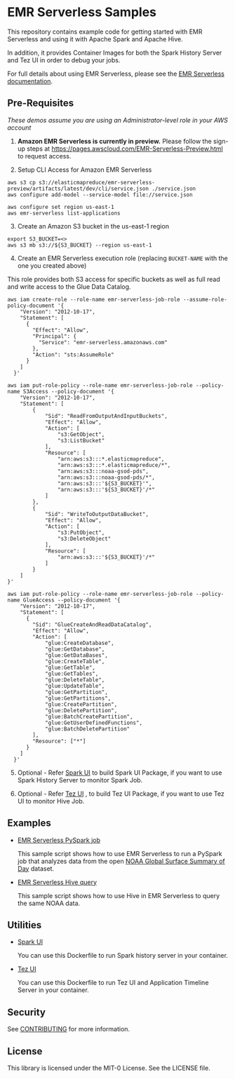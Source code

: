 # EMR Serverless Samples

This repository contains example code for getting started with EMR Serverless and using it with Apache Spark and Apache Hive.

In addition, it provides Container Images for both the Spark History Server and Tez UI in order to debug your jobs.

For full details about using EMR Serverless, please see the [EMR Serverless documentation](https://docs.aws.amazon.com/emr/latest/EMR-Serverless-UserGuide/emr-serverless.html).

## Pre-Requisites

_These demos assume you are using an Administrator-level role in your AWS account_

1. **Amazon EMR Serverless is currently in preview.** Please follow the sign-up steps at https://pages.awscloud.com/EMR-Serverless-Preview.html to request access.

2. Setup CLI Access for Amazon EMR Serverless
```shell
aws s3 cp s3://elasticmapreduce/emr-serverless-preview/artifacts/latest/dev/cli/service.json ./service.json
aws configure add-model --service-model file://service.json

aws configure set region us-east-1
aws emr-serverless list-applications
```

3. Create an Amazon S3 bucket in the us-east-1 region

```shell
export S3_BUCKET=<>
aws s3 mb s3://${S3_BUCKET} --region us-east-1

```

4. Create an EMR Serverless execution role (replacing `BUCKET-NAME` with the one you created above)

This role provides both S3 access for specific buckets as well as full read and write access to the Glue Data Catalog.

```shell
aws iam create-role --role-name emr-serverless-job-role --assume-role-policy-document '{
    "Version": "2012-10-17",
    "Statement": [
      {
        "Effect": "Allow",
        "Principal": {
          "Service": "emr-serverless.amazonaws.com"
        },
        "Action": "sts:AssumeRole"
      }
    ]
  }'
```
```shell
aws iam put-role-policy --role-name emr-serverless-job-role --policy-name S3Access --policy-document '{
    "Version": "2012-10-17",
    "Statement": [
        {
            "Sid": "ReadFromOutputAndInputBuckets",
            "Effect": "Allow",
            "Action": [
                "s3:GetObject",
                "s3:ListBucket"
            ],
            "Resource": [
                "arn:aws:s3:::*.elasticmapreduce",
                "arn:aws:s3:::*.elasticmapreduce/*",
                "arn:aws:s3:::noaa-gsod-pds",
                "arn:aws:s3:::noaa-gsod-pds/*",
                "arn:aws:s3:::'${S3_BUCKET}'",
                "arn:aws:s3:::'${S3_BUCKET}'/*"
            ]
        },
        {
            "Sid": "WriteToOutputDataBucket",
            "Effect": "Allow",
            "Action": [
                "s3:PutObject",
                "s3:DeleteObject"
            ],
            "Resource": [
                "arn:aws:s3:::'${S3_BUCKET}'/*"
            ]
        }
    ]
}'

aws iam put-role-policy --role-name emr-serverless-job-role --policy-name GlueAccess --policy-document '{
    "Version": "2012-10-17",
    "Statement": [
      {
        "Sid": "GlueCreateAndReadDataCatalog",
        "Effect": "Allow",
        "Action": [
            "glue:CreateDatabase",
            "glue:GetDatabase",
            "glue:GetDataBases",
            "glue:CreateTable",
            "glue:GetTable",
            "glue:GetTables",
            "glue:DeleteTable",
            "glue:UpdateTable",
            "glue:GetPartition",
            "glue:GetPartitions",
            "glue:CreatePartition",
            "glue:DeletePartition",
            "glue:BatchCreatePartition",
            "glue:GetUserDefinedFunctions",
            "glue:BatchDeletePartition"
        ],
        "Resource": ["*"]
      }
    ]
  }'
```
  
5. Optional - Refer [Spark UI](/utilities/spark-ui/) to build Spark UI Package, if you want to use Spark History Server to monitor Spark Job. 

6. Optional - Refer [Tez UI](/utilities/tez-ui/) , to build Tez UI Package, if you want to use Tez UI to monitor Hive Job.


## Examples

- [EMR Serverless PySpark job](/examples/pyspark/README.md)

  This sample script shows how to use EMR Serverless to run a PySpark job that analyzes data from the open [NOAA Global Surface Summary of Day](https://registry.opendata.aws/noaa-gsod/) dataset.

- [EMR Serverless Hive query](/examples/hive/README.md)

  This sample script shows how to use Hive in EMR Serverless to query the same NOAA data.

## Utilities

- [Spark UI](/utilities/spark-ui/)

  You can use this Dockerfile to run Spark history server in your container.

- [Tez UI](/utilities/tez-ui/)

  You can use this Dockerfile to run Tez UI and Application Timeline Server in your container.

## Security

See [CONTRIBUTING](CONTRIBUTING.md#security-issue-notifications) for more information.

## License

This library is licensed under the MIT-0 License. See the LICENSE file.
